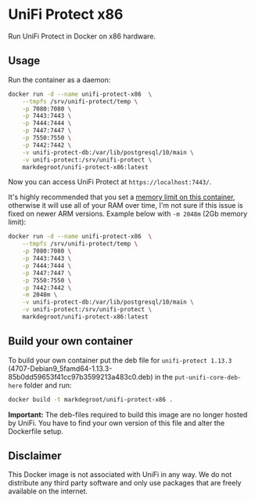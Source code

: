 # UniFi Protect x86

Run UniFi Protect in Docker on x86 hardware.

## Usage

Run the container as a daemon:

```bash
docker run -d --name unifi-protect-x86  \
    --tmpfs /srv/unifi-protect/temp \
    -p 7080:7080 \
    -p 7443:7443 \
    -p 7444:7444 \
    -p 7447:7447 \
    -p 7550:7550 \
    -p 7442:7442 \
    -v unifi-protect-db:/var/lib/postgresql/10/main \
    -v unifi-protect:/srv/unifi-protect \
    markdegroot/unifi-protect-x86:latest
```

Now you can access UniFi Protect at `https://localhost:7443/`.

It's highly recommended that you set a [memory limit on this container](https://docs.docker.com/config/containers/resource_constraints/#limit-a-containers-access-to-memory), otherwise it will use all of your RAM over time, I'm not sure if this issue is fixed on newer ARM versions. Example below with `-m 2048m` (2Gb memory limit):

```bash
docker run -d --name unifi-protect-x86  \
    --tmpfs /srv/unifi-protect/temp \
    -p 7080:7080 \
    -p 7443:7443 \
    -p 7444:7444 \
    -p 7447:7447 \
    -p 7550:7550 \
    -p 7442:7442 \
    -m 2048m \
    -v unifi-protect-db:/var/lib/postgresql/10/main \
    -v unifi-protect:/srv/unifi-protect \
    markdegroot/unifi-protect-x86:latest
```

## Build your own container
To build your own container put the deb file for `unifi-protect 1.13.3` (4707-Debian9_5famd64-1.13.3-85b0dd59653f41cc97b3599213a483c0.deb) in the `put-unifi-core-deb-here` folder and run:
```bash
docker build -t markdegroot/unifi-protect-x86 .
```
**Important:** The deb-files required to build this image are no longer hosted by UniFi. You have to find your own version of this file and alter the Dockerfile setup.

## Disclaimer

This Docker image is not associated with UniFi in any way. We do not distribute any third party software and only use packages that are freely available on the internet.
